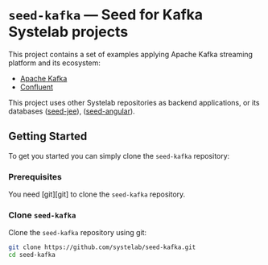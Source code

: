 # `seed-kafka` — Seed for Kafka Systelab projects

This project contains a set of examples applying Apache Kafka streaming platform and its ecosystem:

* [Apache Kafka][kafka]
* [Confluent][confluent]

This project uses other Systelab repositories as backend applications, or its databases ([seed-jee](https://github.com/systelab/seed-jee)), ([seed-angular](https://github.com/systelab/seed-angular)).

## Getting Started

To get you started you can simply clone the `seed-kafka` repository:

### Prerequisites

You need [git][git] to clone the `seed-kafka` repository.

### Clone `seed-kafka`

Clone the `seed-kafka` repository using git:

```bash
git clone https://github.com/systelab/seed-kafka.git
cd seed-kafka
```

[kafka]: https://kafka.apache.org/
[confluent]: https://www.confluent.io/



